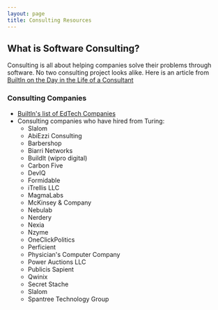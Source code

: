 ```yaml
---
layout: page
title: Consulting Resources
---
```


## What is Software Consulting?
Consulting is all about helping companies solve their problems through software. No two consulting project looks alike. Here is an article from [BuiltIn on the Day in the Life of a Consultant](https://builtin.com/software-engineering-perspectives/software-consultant)

### Consulting Companies

* [BuiltIn's list of EdTech Companies](https://builtin.com/companies/type/consulting-companies)
* Consulting companies who have hired from Turing:
   * Slalom
   * AbiEzzi Consulting
   * Barbershop
   * Biarri Networks
   * BuildIt (wipro digital)
   * Carbon Five
   * DevIQ
   * Formidable
   * iTrellis LLC
   * MagmaLabs
   * McKinsey & Company
   * Nebulab
   * Nerdery
   * Nexia
   * Nzyme
   * OneClickPolitics
   * Perficient
   * Physician's Computer Company
   * Power Auctions LLC
   * Publicis Sapient
   * Qwinix
   * Secret Stache
   * Slalom
   * Spantree Technology Group
